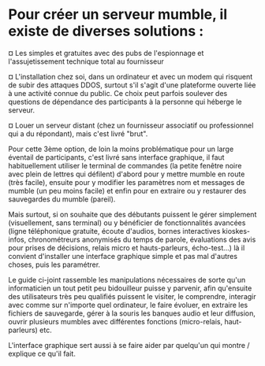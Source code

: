 # Pour créer un serveur mumble, il existe de diverses solutions :

¤ Les simples et gratuites avec des pubs de l'espionnage et l'assujetissement technique total au fournisseur

¤ L'installation chez soi, dans un ordinateur et avec un modem qui risquent de subir des attaques DDOS, surtout s'il s'agit d'une plateforme ouverte liée à une activité connue du public. Ce choix peut parfois soulever des questions de dépendance des participants à la personne qui héberge le serveur.

¤ Louer un serveur distant (chez un fournisseur associatif ou professionnel qui a du répondant), mais c'est livré "brut".

Pour cette 3ème option, de loin la moins problématique pour un large éventail de participants, c'est livré sans interface graphique, il faut habituellement utiliser le terminal de commandes (la petite fenêtre noire avec plein de lettres qui défilent) d'abord pour y mettre mumble en route (très facile), ensuite pour y modifier les paramètres nom et messages de mumble (un peu moins facile) et enfin pour en extraire ou y restaurer des sauvegardes du mumble (pareil).

Mais surtout, si on souhaite que des débutants puissent le gérer simplement (visuellement, sans terminal) ou y bénéficier de fonctionnalités avancées (ligne téléphonique gratuite, écoute d'audios, bornes interactives kioskes-infos, chronométreurs anonymisés du temps de parole, évaluations des avis pour prises de décisions, relais micro et hauts-parleurs, écho-test...) là il convient d'installer une interface graphique simple et pas mal d'autres choses, puis les paramétrer.

Le guide ci-joint rassemble les manipulations nécessaires de sorte qu'un informaticien un tout petit peu bidouilleur puisse y parvenir, afin qu'ensuite des utilisateurs très peu qualifiés puissent le visiter, le comprendre, interagir avec comme sur n'importe quel ordinateur, le faire évoluer, en extraire les fichiers de sauvegarde, gérer à la souris les banques audio et leur diffusion, ouvrir plusieurs mumbles avec différentes fonctions (micro-relais, haut-parleurs) etc.

L'interface graphique sert aussi à se faire aider par quelqu'un qui montre / explique ce qu'il fait.
